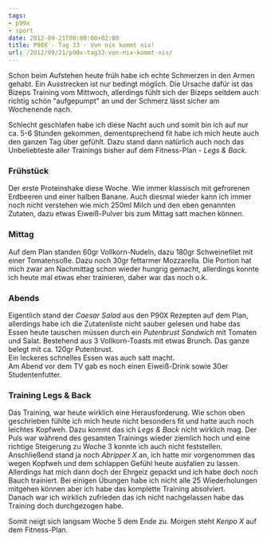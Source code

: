 ```yaml
---
tags:
- p90x
- sport
date: 2012-09-21T00:00:00+02:00
title: P90X - Tag 33 - Von nix kommt nix!
url: /2012/09/21/p90x-tag33-von-nix-kommt-nix/
---
```


Schon beim Aufstehen heute früh habe ich echte Schmerzen in den Armen gehabt. Ein Ausstrecken ist nur bedingt möglich. Die Ursache dafür ist das Bizeps Training vom Mittwoch, allerdings fühlt sich der Bizeps seitdem auch richtig schön "aufgepumpt" an und der Schmerz lässt sicher am Wochenende nach.

Schlecht geschlafen habe ich diese Nacht auch und somit bin ich auf nur ca. 5-6 Stunden gekommen, dementsprechend fit habe ich mich heute auch den ganzen Tag über gefühlt. Dazu stand dann natürlich auch noch das Unbeliebteste aller Trainings bisher auf dem Fitness-Plan - _Legs & Back_.

### Frühstück
Der erste Proteinshake diese Woche. Wie immer klassisch mit gefrorenen Erdbeeren und einer halben Banane. Auch diesmal wieder kann ich immer noch nicht verstehen wie mich 250ml Milch und den eben genannten Zutaten, dazu etwas Eiweiß-Pulver bis zum Mittag satt machen können.

### Mittag
Auf dem Plan standen 60gr Vollkorn-Nudeln, dazu 180gr Schweinefilet mit einer Tomatensoße. Dazu noch 30gr fettarmer Mozzarella. Die Portion hat mich zwar am Nachmittag schon wieder hungrig gemacht, allerdings konnte ich heute mal etwas eher trainieren, daher war das noch o.k.

### Abends
Eigentlich stand der _Caesar Salad_ aus den P90X Rezepten auf dem Plan, allerdings habe ich die Zutatenliste nicht sauber gelesen und habe das Essen heute tauschen müssen durch ein _Putenbrust Sandwich_ mit Tomaten und Salat. Bestehend aus 3 Vollkorn-Toasts mit etwas Brunch. Das ganze belegt mit ca. 120gr Putenbrust.   
Ein leckeres schnelles Essen was auch satt macht.   
Am Abend vor dem TV gab es noch einen Eiweiß-Drink sowie 30er Studentenfutter.

### Training Legs & Back
Das Training, war heute wirklich eine Herausforderung. Wie schon oben geschrieben fühlte ich mich heute nicht besonders fit und hatte auch noch leichtes Kopfweh. Dazu kommt das ich _Legs & Back_ nicht wirklich mag. Der Puls war während des gesamten Trainings wieder ziemlich hoch und eine richtige Steigerung zu Woche 3 konnte ich auch nicht feststellen.   
Anschließend stand ja noch _Abripper X_ an, ich hatte mir vorgenommen das wegen Kopfweh und dem schlappen Gefühl heute ausfallen zu lassen. Allerdings hat mich dann doch der Ehrgeiz gepackt und ich habe doch noch Bauch trainiert. Bei einigen Übungen habe ich nicht alle 25 Wiederholungen mitgehen können aber ich habe das komplette Training absolviert.   
Danach war ich wirklich zufrieden das ich nicht nachgelassen habe das Training doch durchgezogen habe.

Somit neigt sich langsam Woche 5 dem Ende zu. Morgen steht _Kenpo X_ auf dem Fitness-Plan.
